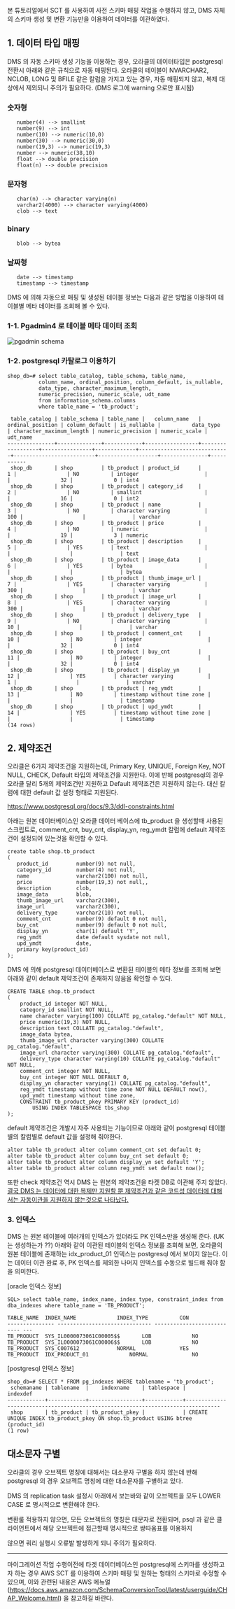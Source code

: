 본 튜토리얼에서 SCT 를 사용하여 사전 스키마 매핑 작업을 수행하지 않고, DMS 자체의 스키마 생성 및 변환 기능만을 이용하여 데이터를 이관하였다.

## 1. 데이터 타입 매핑 ##

DMS 의 자동 스키마 생성 기능을 이용하는 경우, 오라클의 데이터타입은 postgresql 전환시 아래와 같은 규칙으로 자동 매핑된다.
오라클의 테이블이 NVARCHAR2, NCLOB, LONG 및 BFILE 같은 칼럼을 가지고 있는 경우, 자동 매핑되지 않고, 복제 대상에서 제외되니 주의가 필요하다. (DMS 로그에 warning 으로만 표시됨)

### 숫자형 ###
       number(4) --> smallint
       number(9) --> int
       number(10) --> numeric(10,0)
       number(30) --> numeric(30,0)
       number(19,3) --> numeric(19,3)
       number --> numeric(38,10)
       float --> double precision
       float(n) --> double precision
       
### 문자형 ###
       char(n) --> character varying(n)
       varchar2(4000) --> character varying(4000)
       clob --> text

### binary ###
       blob --> bytea

### 날짜형 ###
       date --> timestamp
       timestamp --> timestamp

DMS 에 의해 자동으로 매핑 및 생성된 테이블 정보는 다음과 같은 방법을 이용하여 테이블별 메타 데이터를 조회해 볼 수 있다.  

### 1-1. Pgadmin4 로 테이블 메타 데이터 조회 ###

![pgadmin schema](https://github.com/gnosia93/postgres-terraform/blob/main/images/pgadmin-schema-table.png)

### 1-2. postgresql 카탈로그 이용하기 ###

```
shop_db=# select table_catalog, table_schema, table_name, 
          column_name, ordinal_position, column_default, is_nullable, 
          data_type, character_maximum_length, 
          numeric_precision, numeric_scale, udt_name
          from information_schema.columns
          where table_name = 'tb_product';
          
 table_catalog | table_schema | table_name |   column_name   | ordinal_position | column_default | is_nullable |          data_type          | character_maximum_length | numeric_precision | numeric_scale | udt_name  
---------------+--------------+------------+-----------------+------------------+----------------+-------------+-----------------------------+--------------------------+-------------------+---------------+-----------
 shop_db       | shop         | tb_product | product_id      |                1 |                | NO          | integer                     |                          |                32 |             0 | int4
 shop_db       | shop         | tb_product | category_id     |                2 |                | NO          | smallint                    |                          |                16 |             0 | int2
 shop_db       | shop         | tb_product | name            |                3 |                | NO          | character varying           |                      100 |                   |               | varchar
 shop_db       | shop         | tb_product | price           |                4 |                | NO          | numeric                     |                          |                19 |             3 | numeric
 shop_db       | shop         | tb_product | description     |                5 |                | YES         | text                        |                          |                   |               | text
 shop_db       | shop         | tb_product | image_data      |                6 |                | YES         | bytea                       |                          |                   |               | bytea
 shop_db       | shop         | tb_product | thumb_image_url |                7 |                | YES         | character varying           |                      300 |                   |               | varchar
 shop_db       | shop         | tb_product | image_url       |                8 |                | YES         | character varying           |                      300 |                   |               | varchar
 shop_db       | shop         | tb_product | delivery_type   |                9 |                | NO          | character varying           |                       10 |                   |               | varchar
 shop_db       | shop         | tb_product | comment_cnt     |               10 |                | NO          | integer                     |                          |                32 |             0 | int4
 shop_db       | shop         | tb_product | buy_cnt         |               11 |                | NO          | integer                     |                          |                32 |             0 | int4
 shop_db       | shop         | tb_product | display_yn      |               12 |                | YES         | character varying           |                        1 |                   |               | varchar
 shop_db       | shop         | tb_product | reg_ymdt        |               13 |                | NO          | timestamp without time zone |                          |                   |               | timestamp
 shop_db       | shop         | tb_product | upd_ymdt        |               14 |                | YES         | timestamp without time zone |                          |                   |               | timestamp
(14 rows)
```


## 2. 제약조건 ##

오라클은 6가지 제약조건을 지원하는데, Primary Key, UNIQUE, Foreign Key, NOT NULL, CHECK, Default 타입의 제약조건을 지원한다. 이에 반해 
postgresql의 경우 오라클 달리 5개의 제약조건만 지원하고 Default 제약조건은 지원하지 않는다. 대신 칼럼에 대한 default 값 설정 형태로 지원된다. 

https://www.postgresql.org/docs/9.3/ddl-constraints.html


아래는 원본 데이터베이스인 오라클 데이터 베이스에 tb_product 을 생성할때 사용된 스크립트로, comment_cnt, buy_cnt, display_yn, reg_ymdt 칼럼에 default 제약조건이 설정되어 있는것을 확인할 수 있다. 
```
create table shop.tb_product 
(
   product_id         number(9) not null,
   category_id        number(4) not null,
   name               varchar2(100) not null,
   price              number(19,3) not null,,
   description        clob,
   image_data         blob,
   thumb_image_url    varchar2(300),
   image_url          varchar2(300),
   delivery_type      varchar2(10) not null,
   comment_cnt        number(9) default 0 not null,
   buy_cnt            number(9) default 0 not null,
   display_yn         char(1) default 'Y',
   reg_ymdt           date default sysdate not null,
   upd_ymdt           date,
   primary key(product_id)
);
```

DMS 에 의해 postgresql 데이터베이스로 변환된 테이블의 메타 정보를 조회해 보면 아래와 같이 default 제약조건이 존재하지 않음을 확인할 수 있다. 
```
CREATE TABLE shop.tb_product
(
    product_id integer NOT NULL,
    category_id smallint NOT NULL,
    name character varying(100) COLLATE pg_catalog."default" NOT NULL,
    price numeric(19,3) NOT NULL,
    description text COLLATE pg_catalog."default",
    image_data bytea,
    thumb_image_url character varying(300) COLLATE pg_catalog."default",
    image_url character varying(300) COLLATE pg_catalog."default",
    delivery_type character varying(10) COLLATE pg_catalog."default" NOT NULL,
    comment_cnt integer NOT NULL,
    buy_cnt integer NOT NULL DEFAULT 0,
    display_yn character varying(1) COLLATE pg_catalog."default",
    reg_ymdt timestamp without time zone NOT NULL DEFAULT now(),
    upd_ymdt timestamp without time zone,
    CONSTRAINT tb_product_pkey PRIMARY KEY (product_id)
        USING INDEX TABLESPACE tbs_shop
);
```

default 제약조건은 개발시 자주 사용되는 기능이므로 아래와 같이 postgresql 테이블별의 칼럼별로 default 값을 설정해 줘야한다.  
```
alter table tb_product alter column comment_cnt set default 0;
alter table tb_product alter column buy_cnt set default 0;
alter table tb_product alter column display_yn set default 'Y';
alter table tb_product alter column reg_ymdt set default now();
```

또한 check 제약조건 역시 DMS 는 원본의 제약조건을 타켓 DB로 이관해 주지 않았다. 
<u>결국 DMS 는 데이터에 대한 복제만 지원할 뿐 제약조건과 같은 코드성 데이터에 대해서는 자동이관을 지원하지 않는것으로 나타났다. </u>


### 3. 인덱스 ###

DMS 는 원본 테이블에 여러개의 인덱스가 있더라도 PK 인덱스만을 생성해 준다. (UK 는 생성하는가 ??)
아래와 같이 이관된 테이블의 인덱스 정보를 조회해 보면, 오라클의 원본 테이블에 존재하는 idx_product_01 인덱스는 postgresql 에서 보이지 않는다. 
이는 데이터 이관 완료 후, PK 인덱스를 제외한 나머지 인덱스를 수동으로 빌드해 줘야 함을 의미한다. 

[oracle 인덱스 정보]
```
SQL> select table_name, index_name, index_type, constraint_index from dba_indexes where table_name = 'TB_PRODUCT';

TABLE_NAME	INDEX_NAME		       INDEX_TYPE		   CON
--------------- ------------------------------ --------------------------- ---
TB_PRODUCT	SYS_IL0000073061C00005$$       LOB			   NO
TB_PRODUCT	SYS_IL0000073061C00006$$       LOB			   NO
TB_PRODUCT	SYS_C007612		       NORMAL			   YES
TB_PRODUCT	IDX_PRODUCT_01		       NORMAL			   NO
```

[postgresql 인덱스 정보]
```
shop_db=# SELECT * FROM pg_indexes WHERE tablename = 'tb_product';
 schemaname | tablename  |    indexname    | tablespace |                                    indexdef                                     
------------+------------+-----------------+------------+---------------------------------------------------------------------------------
 shop       | tb_product | tb_product_pkey |            | CREATE UNIQUE INDEX tb_product_pkey ON shop.tb_product USING btree (product_id)
(1 row)
```

## 대소문자 구별 ##

오라클의 경우 오브젝트 명칭에 대해서는 대소문자 구별을 하지 않는데 반해 postgresql 의 경우 오브젝트 명칭에 대한 대소문자를 구별하고 있다.

DMS 의 replication task 설정시 아래에서 보는바와 같이 오브젝트을 모두 LOWER CASE 로 명시적으로 변환해야 한다.

변환룰 적용하지 않으면, 모든 오브젝트의 명칭은 대문자로 전환되며, psql 과 같은 클라이언트에서 해당 오브젝트에 접근할때 명시적으로 쌍따옴표를 이용하지 

않으면 쿼리 실행시 오류발 발생하게 되니 주의가 필요하다. 





---

마이그레이션 작업 수행이전에 타겟 데이터베이스인 postgresql에 스키마를 생성하고자 하는 경우 AWS SCT 를 이용하여 스키마 매핑 및 원하는 형태의 스키마로 수정할 수 있으며, 이와 관련된 내용은 AWS 메뉴얼(https://docs.aws.amazon.com/SchemaConversionTool/latest/userguide/CHAP_Welcome.html) 을 참고하길 바란다.
